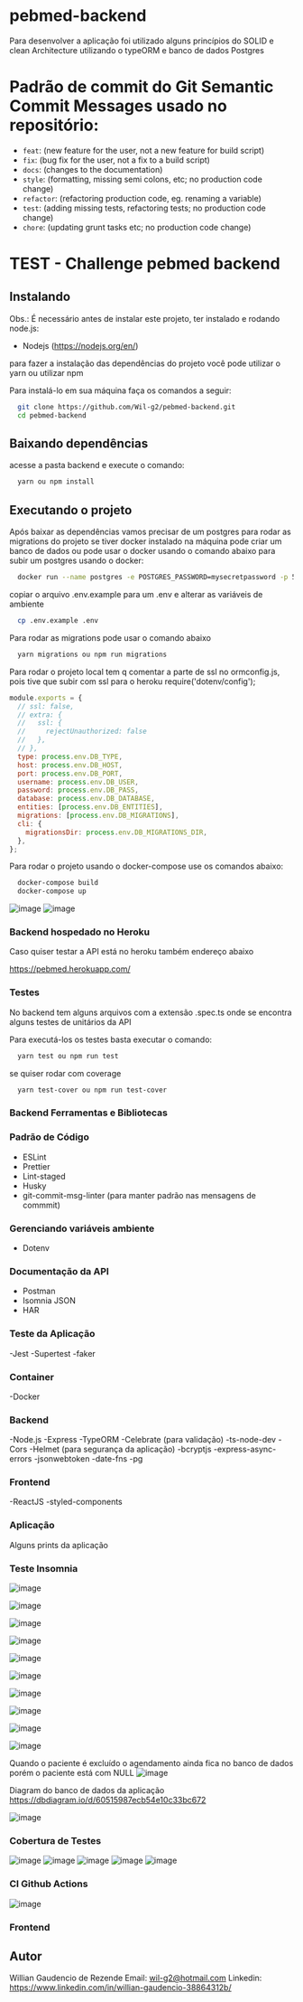# pebmed-backend
Para desenvolver a aplicação foi utilizado alguns princípios do SOLID e clean Architecture utilizando o typeORM e banco de dados Postgres

# Padrão de commit do Git Semantic Commit Messages usado no repositório:

- `feat`: (new feature for the user, not a new feature for build script)
- `fix`: (bug fix for the user, not a fix to a build script)
- `docs`: (changes to the documentation)
- `style`: (formatting, missing semi colons, etc; no production code change)
- `refactor`: (refactoring production code, eg. renaming a variable)
- `test`: (adding missing tests, refactoring tests; no production code change)
- `chore`: (updating grunt tasks etc; no production code change)

# TEST - Challenge pebmed backend

## Instalando

Obs.: É necessário antes de instalar este projeto, ter instalado e rodando node.js: 
* Nodejs (https://nodejs.org/en/)

para fazer a instalação das dependências do projeto você pode utilizar o yarn ou utilizar npm

Para instalá-lo em sua máquina faça os comandos a seguir:

``` bash
  git clone https://github.com/Wil-g2/pebmed-backend.git
  cd pebmed-backend 
```

## Baixando dependências
acesse a pasta backend e execute o comando:

``` bash   
  yarn ou npm install
```

## Executando o projeto
Após baixar as dependências vamos precisar de um postgres para rodar as migrations do projeto se tiver docker instalado na máquina pode criar um banco de dados ou pode usar o docker usando o comando abaixo para subir um postgres usando o docker:

``` bash
  docker run --name postgres -e POSTGRES_PASSWORD=mysecretpassword -p 5432:5432 -d postgres    
```

copiar o arquivo .env.example para um .env e alterar as variáveis de ambiente

``` bash 
  cp .env.example .env
```

Para rodar as migrations pode usar o comando abaixo

``` bash
  yarn migrations ou npm run migrations
```

Para rodar o projeto local tem q comentar a parte de ssl no ormconfig.js, pois tive que subir com ssl para o heroku
require('dotenv/config');

``` javascript
module.exports = {
  // ssl: false,
  // extra: {
  //   ssl: {
  //     rejectUnauthorized: false
  //   },
  // },
  type: process.env.DB_TYPE,
  host: process.env.DB_HOST,
  port: process.env.DB_PORT,
  username: process.env.DB_USER,
  password: process.env.DB_PASS,
  database: process.env.DB_DATABASE,
  entities: [process.env.DB_ENTITIES],
  migrations: [process.env.DB_MIGRATIONS],
  cli: {
    migrationsDir: process.env.DB_MIGRATIONS_DIR,
  },
};

```

Para rodar o projeto usando o docker-compose use os comandos abaixo:

``` bash
  docker-compose build
  docker-compose up
```

![image](https://user-images.githubusercontent.com/26700193/111928621-ebbfb580-8a92-11eb-9bf9-f760759c6b39.png)
![image](https://user-images.githubusercontent.com/26700193/111928630-fa0dd180-8a92-11eb-896c-8d3654cdd478.png)

### Backend hospedado no Heroku
Caso quiser testar a API está no heroku também endereço abaixo

https://pebmed.herokuapp.com/

### Testes 

No backend tem alguns arquivos com a extensão .spec.ts onde se encontra alguns testes de unitários da API

Para executá-los os testes basta executar o comando:

```bash
  yarn test ou npm run test
```
se quiser rodar com coverage

```bash
  yarn test-cover ou npm run test-cover 
```

### Backend Ferramentas e Bibliotecas 

### Padrão de Código
- ESLint
- Prettier 
- Lint-staged
- Husky
- git-commit-msg-linter (para manter padrão nas mensagens de commmit)

### Gerenciando variáveis ambiente
- Dotenv

### Documentação da API
- Postman
- Isomnia JSON
- HAR

### Teste da Aplicação
-Jest
-Supertest
-faker

### Container
-Docker

### Backend
-Node.js
-Express
-TypeORM
-Celebrate (para validação)
-ts-node-dev 
-Cors
-Helmet (para segurança da aplicação)
-bcryptjs
-express-async-errors
-jsonwebtoken
-date-fns
-pg

### Frontend
-ReactJS
-styled-components

### Aplicação
Alguns prints da aplicação

### Teste Insomnia 
![image](https://user-images.githubusercontent.com/26700193/111925430-9df18000-8a87-11eb-85cd-f1b5b0d6f860.png)

![image](https://user-images.githubusercontent.com/26700193/111925447-b19ce680-8a87-11eb-8963-c2dca98f34c0.png)

![image](https://user-images.githubusercontent.com/26700193/111925477-c6797a00-8a87-11eb-8082-e38f787b37e7.png)

![image](https://user-images.githubusercontent.com/26700193/111925498-da24e080-8a87-11eb-93ee-e60fa10d587e.png)

![image](https://user-images.githubusercontent.com/26700193/111925513-ead55680-8a87-11eb-9050-fd0af5a57674.png)

![image](https://user-images.githubusercontent.com/26700193/111925523-f9237280-8a87-11eb-86bb-fc11c9b27ad9.png)

![image](https://user-images.githubusercontent.com/26700193/111925536-0a6c7f00-8a88-11eb-82bb-d92a4827288d.png)

![image](https://user-images.githubusercontent.com/26700193/111925542-0fc9c980-8a88-11eb-854d-0e6a23afc47e.png)

![image](https://user-images.githubusercontent.com/26700193/111925579-3a1b8700-8a88-11eb-8f0f-1e133b468614.png)

![image](https://user-images.githubusercontent.com/26700193/111925589-47d10c80-8a88-11eb-896f-105780b2ec1d.png)

Quando o paciente é excluído o agendamento ainda fica no banco de dados porém o paciente está com NULL
![image](https://user-images.githubusercontent.com/26700193/111925634-78b14180-8a88-11eb-8b08-dcf8f9fc5425.png)

Diagram do banco de dados da aplicação
https://dbdiagram.io/d/60515987ecb54e10c33bc672

![image](https://user-images.githubusercontent.com/26700193/111925782-02f9a580-8a89-11eb-987e-2a920097db7f.png)



### Cobertura de Testes

![image](https://user-images.githubusercontent.com/26700193/111926077-1e18e500-8a8a-11eb-8885-6dd97bd7d539.png)
![image](https://user-images.githubusercontent.com/26700193/111926132-6506da80-8a8a-11eb-8716-7da8cce005a7.png)
![image](https://user-images.githubusercontent.com/26700193/111926150-7223c980-8a8a-11eb-903f-089f309b49ea.png)
![image](https://user-images.githubusercontent.com/26700193/111926186-92538880-8a8a-11eb-8f91-f14325456d27.png)
![image](https://user-images.githubusercontent.com/26700193/111926195-98e20000-8a8a-11eb-953e-7fa6e0029823.png)


### CI Github Actions
![image](https://user-images.githubusercontent.com/26700193/111926216-b2834780-8a8a-11eb-9132-d301d478ea3b.png)

### Frontend
  
## Autor
Willian Gaudencio de Rezende
Email: <wil-g2@hotmail.com>
Linkedin: <https://www.linkedin.com/in/willian-gaudencio-38864312b/>
